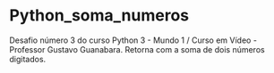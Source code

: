 # Python_soma_numeros
Desafio número 3 do curso Python 3 - Mundo 1 / Curso em Vídeo - Professor Gustavo Guanabara.
Retorna com a soma de dois números digitados.
